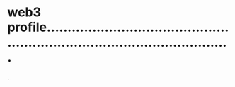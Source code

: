 # web3 profile..................................................................................................
.
